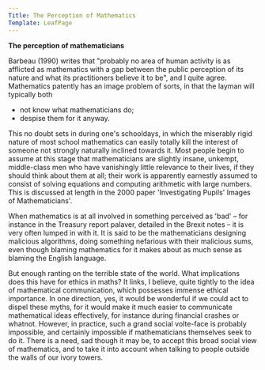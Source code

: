 ```yaml
---
Title: The Perception of Mathematics
Template: LeafPage
---
```


**The perception of mathematicians**

Barbeau (1990) writes that "probably no area of human activity is as afflicted as mathematics with a gap between the public perception of its nature and what its practitioners believe it to be", and I quite agree. Mathematics patently has an image problem of sorts, in that the layman will typically both 

- not know what mathematicians do;
- despise them for it anyway.

This no doubt sets in during one's schooldays, in which the miserably rigid nature of most school mathematics can easily totally kill the interest of someone not strongly naturally inclined towards it. Most people begin to assume at this stage that mathematicians are slightly insane, unkempt, middle-class men who have vanishingly little relevance to their lives, if they should think about them at all; their work is apparently earnestly assumed to consist of solving equations and computing arithmetic with large numbers. This is discussed at length in the 2000 paper 'Investigating Pupils' Images of Mathematicians'. 

When mathematics is at all involved in something perceived as 'bad' – for instance in the Treasury report palaver, detailed in the Brexit notes – it is very often lumped in with it. It is said to be the mathematicians designing malicious algorithms, doing something nefarious with their malicious sums, even though blaming mathematics for it makes about as much sense as blaming the English language.

But enough ranting on the terrible state of the world. What implications does this have for ethics in maths? It links, I believe, quite tightly to the idea of mathematical communication, which possesses immense ethical importance. In one direction, yes, it would be wonderful if we could act to dispel these myths, for it would make it much easier to communicate mathematical ideas effectively, for instance during financial crashes or whatnot. However, in practice, such a grand social volte-face is probably impossible, and certainly impossible if mathematicians themselves seek to do it. There is a need, sad though it may be, to accept this broad social view of mathematics, and to take it into account when talking to people outside the walls of our ivory towers.
